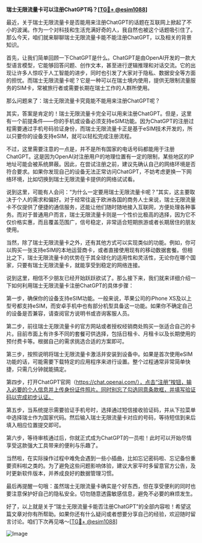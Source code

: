 **瑞士无限流量卡可以注册ChatGPT吗？[[TG💪+ @esim1088](https://t.me/s/esim1088)]**

最近，关于瑞士无限流量卡是否能用来注册ChatGPT的话题在互联网上掀起了不小的波澜。作为一个对科技和生活充满好奇的人，我自然也被这个话题吸引住了。那么今天，咱们就来聊聊瑞士无限流量卡能不能注册ChatGPT，以及相关的背景知识。

首先，让我们简单回顾一下ChatGPT是什么。ChatGPT是由OpenAI开发的一款大型语言模型，它能够回答问题、创作文本，甚至进行逻辑推理和对话交流。它的出现让许多人惊叹于人工智能的进步，同时也引发了大家对于隐私、数据安全等方面的担忧。而瑞士无限流量卡呢？它是一种可以在瑞士境内使用，提供无限制流量服务的SIM卡，常被旅行者或需要长期在瑞士工作的人群所使用。

那么问题来了：瑞士无限流量卡究竟能不能用来注册ChatGPT呢？

其实，答案是肯定的！瑞士无限流量卡完全可以用来注册ChatGPT。但是，这里有一个前提条件——你的手机或设备必须支持eSIM功能。因为ChatGPT的注册过程需要通过手机号码验证身份，而瑞士无限流量卡正是基于eSIM技术开发的，所以只要你的设备支持eSIM，就可以轻松完成注册流程。

不过，这里需要注意的一点是，并不是所有国家的电话号码都能用于注册ChatGPT。这是因为OpenAI对注册用户的地理位置有一定的限制，某些地区的IP地址可能会被系统屏蔽。因此，在尝试注册之前，建议先确认自己的网络环境是否符合要求。如果你发现自己的设备无法正常访问ChatGPT，不妨考虑更换一下网络环境，比如切换到瑞士无限流量卡提供的网络试试看。

说到这里，可能有人会问：“为什么一定要用瑞士无限流量卡呢？”其实，这主要取决于个人的需求和偏好。对于经常往返于欧洲各国的商务人士来说，瑞士无限流量卡不仅提供了便捷的通信服务，还能让他们随时随地接入互联网，方便处理各种事务。而对于普通用户而言，瑞士无限流量卡则是一个性价比极高的选择，因为它不仅价格实惠，而且覆盖范围广，信号稳定，非常适合短期旅游或者长期居住的朋友使用。

当然，除了瑞士无限流量卡之外，还有其他方式可以实现类似的功能。例如，你可以购买一张支持eSIM的本地运营商卡，或者直接使用现有的移动数据套餐。但相比之下，瑞士无限流量卡的优势在于其全球化的适用性和灵活性，无论你在哪个国家，只要有瑞士无限流量卡，就能享受到稳定的网络连接。

说到这里，相信不少朋友已经开始跃跃欲试了。那么接下来，我们就来详细介绍一下如何利用瑞士无限流量卡注册ChatGPT的具体步骤：

第一步，确保你的设备支持eSIM功能。一般来说，苹果公司的iPhone XS及以上型号都支持eSIM，而安卓手机中也有部分机型具备这一功能。如果你不确定自己的设备是否兼容，请查阅官方说明书或咨询客服人员。

第二步，前往瑞士无限流量卡的官方网站或者授权经销商处购买一张适合自己的卡片。目前市面上有许多不同的套餐可供选择，包括日租卡、月租卡以及长期使用的预付费卡等。根据自己的需求挑选合适的方案即可。

第三步，按照说明将瑞士无限流量卡激活并安装到设备中。如果是首次使用eSIM功能的话，可能需要下载特定的应用程序来进行设置。整个过程通常非常简单快捷，只需几分钟就能搞定。

第四步，打开ChatGPT官网（https://chat.openai.com/），点击“注册”按钮，输入必要的个人信息并上传身份证件照片。同时别忘了勾选同意条款框，并填写验证码以完成初步认证。

第五步，当系统提示需要验证手机号时，选择通过短信接收验证码，并从下拉菜单中选择瑞士作为国家代码。然后输入瑞士无限流量卡对应的号码，等待短信到来后填入相应位置提交即可。

第六步，等待审核通过后，你就正式成为ChatGPT的一员啦！此时可以开始尽情享受这款强大工具带来的便利与乐趣了。

当然啦，在实际操作过程中难免会遇到一些小插曲，比如忘记密码啦、忘记备份重要资料啦之类的。为了避免这些问题影响体验，建议大家平时多留意官方公告，及时更新软件版本，并养成良好的数据管理习惯。

最后再提醒一句哦：虽然瑞士无限流量卡确实是个好东西，但在享受便利的同时也要注意保护好自己的隐私安全。切勿随意透露敏感信息，避免不必要的麻烦发生。

好了，以上就是关于“瑞士无限流量卡能否注册ChatGPT”的全部内容啦！希望这篇文章对你有所帮助。如果你还有什么疑问或者想要分享自己的经验，欢迎随时留言讨论。咱们下次再见咯～[[TG💪+ @esim1088](https://t.me/s/esim1088)]

![Image](https://i.postimg.cc/4NQfJmqS/Snipaste-2025-05-13-00-14-12.png)